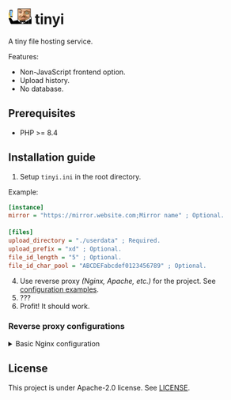 # ![](/icon.png) tinyi

A tiny file hosting service.

Features:

+ Non-JavaScript frontend option.
+ Upload history.
+ No database.

## Prerequisites

+ PHP >= 8.4

## Installation guide

1. Setup `tinyi.ini` in the root directory.

Example:

```ini
[instance]
mirror = "https://mirror.website.com;Mirror name" ; Optional.

[files]
upload_directory = "./userdata" ; Required.
upload_prefix = "xd" ; Optional.
file_id_length = "5" ; Optional.
file_id_char_pool = "ABCDEFabcdef0123456789" ; Optional.
```

4. Use reverse proxy *(Nginx, Apache, etc.)* for the project. See [configuration examples](#reverse-proxy-configurations).
5. ???
6. Profit! It should work.

### Reverse proxy configurations

<details>
<summary>Basic Nginx configuration</summary>

```nginx
server {
    server_name tinyiinstance.com;

    root /www/tinyiinstance/public;
    index index.php;

    client_max_body_size 10M;

    location / {
            try_files $uri $uri/ /index.php?$query_string;
    }

    location ~ \.php$ {
            include fastcgi_params;
            fastcgi_pass unix:/run/php/php-fpm.sock;
            fastcgi_index index.php;
            fastcgi_param SCRIPT_FILENAME $document_root$fastcgi_script_name;
    }

    location ~ ^/[^/]+\.[a-zA-Z0-9]+$ {
            root /var/www/tinyiinstance;
            try_files $uri =404;
    }

    location ~* \.(js|css|png|jpg|jpeg|gif|ico|svg|woff|woff2|ttf|eot)$ {
        expires 6M;
        access_log off;
        add_header Cache-Control "public";
    }

    location ~ /\. {
        deny all;
    }
}
```

</details>

## License

This project is under Apache-2.0 license. See [LICENSE](/LICENSE).

